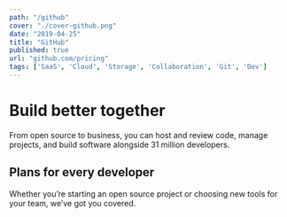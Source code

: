 ```yaml
---
path: "/github"
cover: "./cover-github.png"
date: "2019-04-25"
title: "GitHub"
published: true
url: "github.com/pricing"
tags: ['SaaS', 'Cloud', 'Storage', 'Collaboration', 'Git', 'Dev']
---
```

# Build better together
From open source to business, you can host and review code, manage projects, and build software alongside 31 million developers.


## Plans for every developer
Whether you’re starting an open source project or choosing new tools for your team, we’ve got you covered.
